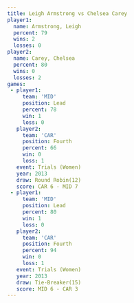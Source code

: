 ```yaml
---
title: Leigh Armstrong vs Chelsea Carey
player1:                
  name: Armstrong, Leigh
  percent: 79           
  wins: 2               
  losses: 0             
player2:                
  name: Carey, Chelsea  
  percent: 80           
  wins: 0               
  losses: 2             
games:
 - player1:        
     team: 'MID'   
     position: Lead
     percent: 78   
     win: 1        
     loss: 0       
   player2:          
     team: 'CAR'     
     position: Fourth
     percent: 66     
     win: 0          
     loss: 1         
   event: Trials (Women)
   year: 2013           
   draw: Round Robin(12)
   score: CAR 6 - MID 7 
 - player1:        
     team: 'MID'   
     position: Lead
     percent: 80   
     win: 1        
     loss: 0       
   player2:          
     team: 'CAR'     
     position: Fourth
     percent: 94     
     win: 0          
     loss: 1         
   event: Trials (Women)
   year: 2013           
   draw: Tie-Breaker(15)
   score: MID 6 - CAR 3 
---
```

